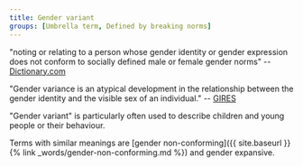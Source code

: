 ```yaml
---
title: Gender variant
groups: [Umbrella term, Defined by breaking norms]
---
```


"noting or relating to a person whose gender identity or gender expression does not conform to socially defined male or female gender norms" -- [Dictionary.com](http://www.dictionary.com/browse/gender-variant)

"Gender variance is an atypical development in the relationship between the gender identity and the visible sex of an individual." -- [GIRES](https://www.gires.org.uk/research-archive/gender-variance-dysphoria)

"Gender variant" is particularly often used to describe children and young people or their behaviour.

Terms with similar meanings are [gender non-conforming]({{ site.baseurl }}{% link _words/gender-non-conforming.md %}) and gender expansive.
